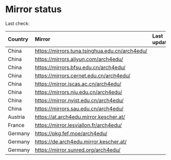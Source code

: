 <script src="./time.js"></script>
# Mirror status
Last check: <script type="text/javascript">localize(1728688839.9595535);</script>

|Country|Mirror|Last update|
|:------|:-----|:----------|
|China|https://mirrors.tuna.tsinghua.edu.cn/arch4edu/|<script type="text/javascript">localize(1728672052);</script>|
|China|https://mirrors.aliyun.com/arch4edu/|<script type="text/javascript">localize(1728629225);</script>|
|China|https://mirrors.bfsu.edu.cn/arch4edu/|<script type="text/javascript">localize(1728672052);</script>|
|China|https://mirrors.cernet.edu.cn/arch4edu/|<script type="text/javascript">localize(1728672052);</script>|
|China|https://mirror.iscas.ac.cn/arch4edu/|<script type="text/javascript">localize(1728629225);</script>|
|China|https://mirrors.nju.edu.cn/arch4edu/|<script type="text/javascript">localize(1728585734);</script>|
|China|https://mirror.nyist.edu.cn/arch4edu/|<script type="text/javascript">localize(1728629225);</script>|
|China|https://mirrors.sau.edu.cn/arch4edu/|<script type="text/javascript">localize(1728672052);</script>|
|Austria|https://at.arch4edu.mirror.kescher.at/|<script type="text/javascript">localize(1728672052);</script>|
|France|https://mirror.lesviallon.fr/arch4edu/|<script type="text/javascript">localize(1728629225);</script>|
|Germany|https://pkg.fef.moe/arch4edu/|<script type="text/javascript">localize(1728672052);</script>|
|Germany|https://de.arch4edu.mirror.kescher.at/|<script type="text/javascript">localize(1728672052);</script>|
|Germany|https://mirror.sunred.org/arch4edu/|<script type="text/javascript">localize(1728672052);</script>|

<script src="./tablefilter/tablefilter.js"></script>
<script src="./table.js"></script>